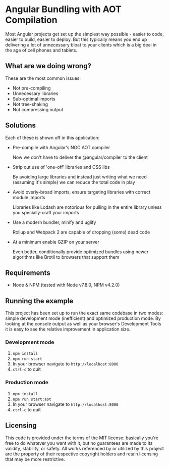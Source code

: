 # Angular Bundling with AOT Compilation

Most Angular projects get set up the simplest way possible - easier to code, easier
to build, easier to deploy. But this typically means you end up delivering a lot
of unnecessary bloat to your clients which is a big deal in the age of cell phones
and tablets.

## What are we doing wrong?
These are the most common issues:

* Not pre-compiling
* Unnecessary libraries
* Sub-optimal imports
* Not tree-shaking
* Not compressing output

## Solutions
Each of these is shown off in this application:

* Pre-compile with Angular's NGC AOT compiler

  Now we don't have to deliver the @angular/compiler to the client
 
* Strip out use of 'one-off' libraries and CSS libs

  By avoiding large libraries and instead just writing what we need (assuming it's simple) we can reduce the total code in play
 
* Avoid overly-broad imports, ensure targeting libraries with correct module imports

  Libraries like Lodash are notorious for pulling in the entire library unless you specially-craft your imports
 
* Use a modern bundler, minify and uglify

  Rollup and Webpack 2 are capable of dropping (some) dead code
  
* At a minimum enable GZIP on your server

  Even better, conditionally provide optimized bundles using newer algorithms like Brotli to browsers that support them

## Requirements
- Node & NPM (tested with Node v7.8.0, NPM v4.2.0)

## Running the example
This project has been set up to run the exact same codebase in two modes:
simple development mode (inefficient) and optimized production mode. By 
looking at the console output as well as your browser's Development Tools
it is easy to see the relative improvement in application size.

### Development mode
1. `npm install`
2. `npm run start`
3. In your browser navigate to `http://localhost:8000`
4. `ctrl-c` to quit

### Production mode
1. `npm install`
2. `npm run start:aot`
3. In your browser navigate to `http://localhost:8000`
4. `ctrl-c` to quit

## Licensing
This code is provided under the terms of the MIT license: basically you're free to do whatever you want with it, but no guarantees are made to its validity, stability, or safety. All works referenced by or utilized by this project are the property of their respective copyright holders and retain licensing that may be more restrictive.